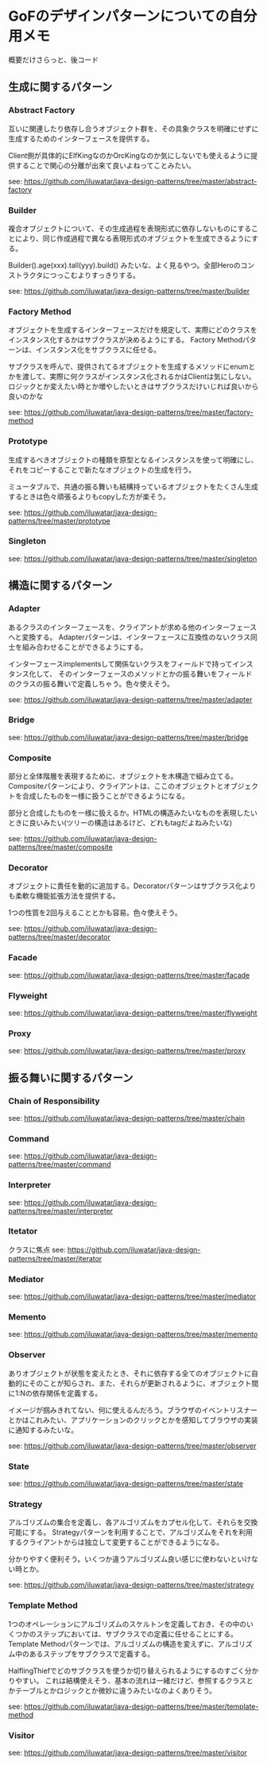 # GoFのデザインパターンについての自分用メモ
概要だけさらっと、後コード

## 生成に関するパターン

### Abstract Factory
互いに関連したり依存し合うオブジェクト群を、その具象クラスを明確にせずに生成するためのインターフェースを提供する。

Client側が具体的にElfKingなのかOrcKingなのか気にしないでも使えるように提供することで関心の分離が出来て良いよねってことみたい。

see: https://github.com/iluwatar/java-design-patterns/tree/master/abstract-factory

### Builder
複合オブジェクトについて、その生成過程を表現形式に依存しないものにすることにより、同じ作成過程で異なる表現形式のオブジェクトを生成できるようにする。

Builder().age(xxx).tall(yyy).build() みたいな、よく見るやつ。全部Heroのコンストラクタにつっこむよりすっきりする。

see: https://github.com/iluwatar/java-design-patterns/tree/master/builder

### Factory Method
オブジェクトを生成するインターフェースだけを規定して、実際にどのクラスをインスタンス化するかはサブクラスが決めるようにする。
Factory Methodパターンは、インスタンス化をサブクラスに任せる。

サブクラスを呼んで、提供されてるオブジェクトを生成するメソッドにenumとかを渡して、実際に何クラスがインスタンス化されるかはClientは気にしない。
ロジックとか変えたい時とか増やしたいときはサブクラスだけいじれば良いから良いのかな

see: https://github.com/iluwatar/java-design-patterns/tree/master/factory-method

### Prototype
生成するべきオブジェクトの種類を原型となるインスタンスを使って明確にし、それをコピーすることで新たなオブジェクトの生成を行う。

ミュータブルで、共通の振る舞いも結構持っているオブジェクトをたくさん生成するときは色々頑張るよりもcopyした方が楽そう。

see: https://github.com/iluwatar/java-design-patterns/tree/master/prototype

### Singleton

see: https://github.com/iluwatar/java-design-patterns/tree/master/singleton

## 構造に関するパターン

### Adapter
あるクラスのインターフェースを、クライアントが求める他のインターフェースへと変換する。
Adapterパターンは、インターフェースに互換性のないクラス同士を組み合わせることができるようにする。

インターフェースimplementsして関係ないクラスをフィールドで持ってインスタンス化して、
そのインターフェースのメソッドとかの振る舞いをフィールドのクラスの振る舞いで定義しちゃう。色々使えそう。

see: https://github.com/iluwatar/java-design-patterns/tree/master/adapter

### Bridge

see: https://github.com/iluwatar/java-design-patterns/tree/master/bridge

### Composite
部分と全体階層を表現するために、オブジェクトを木構造で組み立てる。
Compositeパターンにより、クライアントは、ここのオブジェクトとオブジェクトを合成したものを一様に扱うことができるようになる。

部分と合成したものを一様に扱えるか。HTMLの構造みたいなものを表現したいときに良いみたい(ツリーの構造はあるけど、どれもtagだよねみたいな)

see: https://github.com/iluwatar/java-design-patterns/tree/master/composite

### Decorator
オブジェクトに責任を動的に追加する。Decoratorパターンはサブクラス化よりも柔軟な機能拡張方法を提供する。

1つの性質を2回与えることとかも容易。色々使えそう。

see: https://github.com/iluwatar/java-design-patterns/tree/master/decorator

### Facade

see: https://github.com/iluwatar/java-design-patterns/tree/master/facade

### Flyweight

see: https://github.com/iluwatar/java-design-patterns/tree/master/flyweight

### Proxy

see: https://github.com/iluwatar/java-design-patterns/tree/master/proxy

## 振る舞いに関するパターン

### Chain of Responsibility

see: https://github.com/iluwatar/java-design-patterns/tree/master/chain

### Command

see: https://github.com/iluwatar/java-design-patterns/tree/master/command

### Interpreter

see: https://github.com/iluwatar/java-design-patterns/tree/master/interpreter

### Itetator

クラスに焦点
see: https://github.com/iluwatar/java-design-patterns/tree/master/iterator

### Mediator

see: https://github.com/iluwatar/java-design-patterns/tree/master/mediator

### Memento

see: https://github.com/iluwatar/java-design-patterns/tree/master/memento

### Observer
ありオブジェクトが状態を変えたとき、それに依存する全てのオブジェクトに自動的にそのことが知らされ、また、それらが更新されるように、オブジェクト間に1:Nの依存関係を定義する。

イメージが掴みきれてない、何に使えるんだろう。ブラウザのイベントリスナーとかはこれみたい、アプリケーションのクリックとかを感知してブラウザの実装に通知するみたいな。

see: https://github.com/iluwatar/java-design-patterns/tree/master/observer

### State

see: https://github.com/iluwatar/java-design-patterns/tree/master/state

### Strategy
アルゴリズムの集合を定義し、各アルゴリズムをカプセル化して、それらを交換可能にする。
Strategyパターンを利用することで、アルゴリズムをそれを利用するクライアントからは独立して変更することができるようになる。

分かりやすく便利そう。いくつか違うアルゴリズム良い感じに使わないといけない時とか。

see: https://github.com/iluwatar/java-design-patterns/tree/master/strategy

### Template Method
1つのオペレーションにアルゴリズムのスケルトンを定義しておき、その中のいくつかのステップにおいては、サブクラスでの定義に任せることにする。
Template Methodパターンでは、アルゴリズムの構造を変えずに、アルゴリズム中のあるステップをサブクラスで定義する。

HalflingThiefでどのサブクラスを使うか切り替えられるようにするのすごく分かりやすい。
これは結構使えそう、基本の流れは一緒だけど、参照するクラスとかテーブルとかロジックとか微妙に違うみたいなのよくありそう。

see: https://github.com/iluwatar/java-design-patterns/tree/master/template-method

### Visitor

see: https://github.com/iluwatar/java-design-patterns/tree/master/visitor
